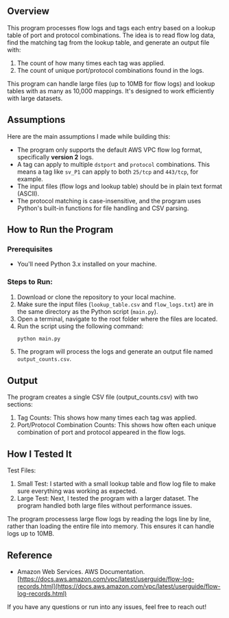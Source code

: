 ## Overview

This program processes flow logs and tags each entry based on a lookup table of port and protocol combinations. The idea is to read flow log data, find the matching tag from the lookup table, and generate an output file with:
1. The count of how many times each tag was applied.
2. The count of unique port/protocol combinations found in the logs.

This program can handle large files (up to 10MB for flow logs) and lookup tables with as many as 10,000 mappings. It's designed to work efficiently with large datasets.

## Assumptions

Here are the main assumptions I made while building this:
- The program only supports the default AWS VPC flow log format, specifically **version 2** logs.
- A tag can apply to multiple `dstport` and `protocol` combinations. This means a tag like `sv_P1` can apply to both `25/tcp` and `443/tcp`, for example.
- The input files (flow logs and lookup table) should be in plain text format (ASCII).
- The protocol matching is case-insensitive, and the program uses Python's built-in functions for file handling and CSV parsing.

## How to Run the Program

### Prerequisites
- You'll need Python 3.x installed on your machine.

### Steps to Run:
1. Download or clone the repository to your local machine.
2. Make sure the input files (`lookup_table.csv` and `flow_logs.txt`) are in the same directory as the Python script (`main.py`).
3. Open a terminal, navigate to the root folder where the files are located.
4. Run the script using the following command:
   ```bash
   python main.py
5. The program will process the logs and generate an output file named `output_counts.csv`.

## Output
The program creates a single CSV file (output_counts.csv) with two sections:

1. Tag Counts: This shows how many times each tag was applied.
2. Port/Protocol Combination Counts: This shows how often each unique combination of port and protocol appeared in the flow logs.

## How I Tested It
Test Files:

1. Small Test: I started with a small lookup table and flow log file to make sure everything was working as expected.
2. Large Test: Next, I tested the program with a larger dataset. The program handled both large files without performance issues.

The program processess large flow logs by reading the logs line by line, rather than loading the entire file into memory. This ensures it can handle logs up to 10MB.

## Reference
- Amazon Web Services. AWS Documentation. [https://docs.aws.amazon.com/vpc/latest/userguide/flow-log-records.html](https://docs.aws.amazon.com/vpc/latest/userguide/flow-log-records.html)

If you have any questions or run into any issues, feel free to reach out!
